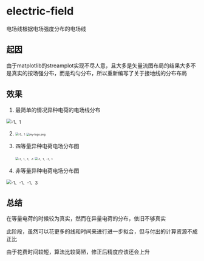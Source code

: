 # electric-field
电场线根据电场强度分布的电场线

## 起因

由于matplotlib的streamplot实现不尽人意，且大多是矢量流图布局的结果大多不是真实的按场强分布，而是均匀分布，所以重新编写了关于接地线的分布布局

## 效果

1. 最简单的情况异种电荷的电场线分布

<img src="https://github.com/moyuwangzi/electric-field/blob/master/images/-1%E3%80%811.jpg" alt="-1、1" title="异种对称电荷电场线分布" style="zoom:80%;" />

2. <img src="https://github.com/moyuwangzi/electric-field/blob/master/images/-5%E3%80%811.jpg" alt="-5、1" title="5，-1" style="zoom:50%;" /> <img src="https://github.com/moyuwangzi/electric-field/blob/master/images/-1%E3%80%815.jpg" alt="my-logo.png" title="-1，5" style="zoom:50%;" />

3. 四等量异种电荷电场分布图

   <img src="https://github.com/moyuwangzi/electric-field/blob/master/images/-1%E3%80%811%E3%80%811%E3%80%81-1.jpg" alt="-1、1、1、-1" style="zoom:50%;" />

   <img src="https://github.com/moyuwangzi/electric-field/blob/master/images/-1%E3%80%811%E3%80%81-1%E3%80%811.jpg" alt="-1、1、-1、1" style="zoom:50%;" />

4. 非等量异种电荷电场分布图

<img src="https://github.com/moyuwangzi/electric-field/blob/master/images/-1%E3%80%81-1%E3%80%81-1%E3%80%813" alt="-1、-1、-1、3" style="zoom:80%;" />

## 总结

在等量电荷的时候较为真实，然而在异量电荷的分布，依旧不够真实

此阶段，虽然可以花更多的线和时间来进行进一步拟合，但与付出的计算资源不成正比

由于花费时间较短，算法比较简陋，修正后精度应该还会上升
